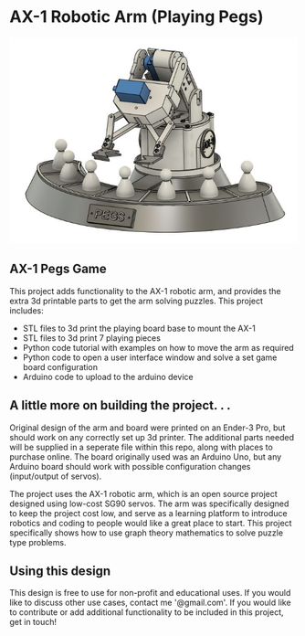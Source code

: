 # AX-1 Robotic Arm (Playing Pegs)

![Alt text](/resources/AX1-Pegs.JPG)

## AX-1 Pegs Game

This project adds functionality to the AX-1 robotic arm, and provides the extra 3d printable parts to get the arm solving puzzles.
This project includes:

- STL files to 3d print the playing board base to mount the AX-1
- STL files to 3d print 7 playing pieces
- Python code tutorial with examples on how to move the arm as required
- Python code to open a user interface window and solve a set game board configuration
- Arduino code to upload to the arduino device

## A little more on building the project. . .

Original design of the arm and board were printed on an Ender-3 Pro, but should work on any correctly set up 3d printer. The additional parts needed will be supplied in a seperate file within this repo, along with places to purchase online. The board originally used was an Arduino Uno, but any Arduino board should work with possible configuration changes (input/output of servos).

The project uses the AX-1 robotic arm, which is an open source project designed using low-cost SG90 servos. The arm was specifically designed to keep the project cost low, and serve as a learning platform to introduce robotics and coding to people would like a great place to start. This project specifically shows how to use graph theory mathematics to solve puzzle type problems.

## Using this design

This design is free to use for non-profit and educational uses. If you would like to discuss other use cases, contact me '@gmail.com'. If you would like to contribute or add additional functionality to be included in this project, get in touch!
